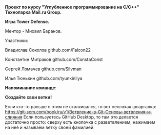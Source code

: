 <p><b>Проект по курсу "Углубленное программирование на C/C++" Технопарка Mail.ru Group.</b></p>
<p><b>Игра Tower Defense.</b></p>

Ментор - Михаил Баранов.

Участники:

Владислав Соколов github.com/Falcon22

Константин Митраков github.com/ConstaConst

Сергей Ломачев github.com/Silvman

Илья Тюнькин github.com/tyunkinilya

<div><p><b>Напоминание команде:</b></p>

<b>Создайте свои ветки! </b>

Если кто-то раньше с этим не сталкивался, то вот неплохая шпаргалка:
https://git-scm.com/book/ru/v1/Ветвление-в-Git-Основы-ветвления-и-слияния
Если пользуетесь GitHub Desktop, то там это делается достаточно просто:
сверху есть кнопочка с разветвлением, нажимаем на неё и называем ветку своей фамилией.
</div>
